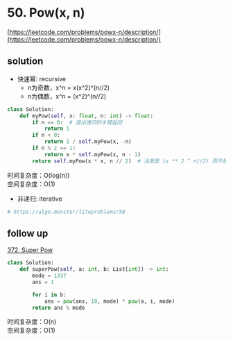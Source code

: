 # 50. Pow(x, n)

[https://leetcode.com/problems/powx-n/description/](https://leetcode.com/problems/powx-n/description/)

## solution

- 快速幂: recursive
  - n为奇数，x^n = x(x^2)^(n//2)
  - n为偶数，x^n = (x^2)^(n//2)

```python
class Solution:
    def myPow(self, x: float, n: int) -> float:
        if n == 0:  # 退出递归的关键返回
            return 1
        if n < 0:
            return 1 / self.myPow(x, -n)
        if n % 2 == 1:
            return x * self.myPow(x, n - 1)
        return self.myPow(x * x, n // 2)  # 注意是 (x ** 2 ^ n//2) 而不是 (x ^ n//2 ^ 2)
```

时间复杂度：O(log(n)) <br>
空间复杂度：O(1)

- 非递归: iterative

```python
# https://algo.monster/liteproblems/50

```

## follow up

[372. Super Pow](https://leetcode.com/problems/super-pow/description/)

```python
class Solution:
    def superPow(self, a: int, b: List[int]) -> int:
        mode = 1337
        ans = 1

        for i in b:
            ans = pow(ans, 10, mode) * pow(a, i, mode)
        return ans % mode
```

时间复杂度：O(n) <br>
空间复杂度：O(1)
